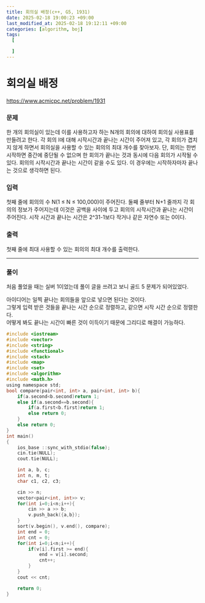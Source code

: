 ```yaml
---
title: 회의실 배정(c++, G5, 1931)
date: 2025-02-18 19:00:23 +09:00
last_modified_at: 2025-02-18 19:12:11 +09:00
categories: [algorithm, boj]
tags:
  [

  ]
---
```

# **회의실 배정**

https://www.acmicpc.net/problem/1931

### 문제
한 개의 회의실이 있는데 이를 사용하고자 하는 N개의 회의에 대하여 회의실 사용표를 만들려고 한다.
각 회의 I에 대해 시작시간과 끝나는 시간이 주어져 있고, 각 회의가 겹치지 않게 하면서 회의실을 사용할 수 있는 회의의 최대 개수를 찾아보자. 단, 회의는 한번 시작하면 중간에 중단될 수 없으며 한 회의가 끝나는 것과 동시에 다음 회의가 시작될 수 있다. 회의의 시작시간과 끝나는 시간이 같을 수도 있다. 이 경우에는 시작하자마자 끝나는 것으로 생각하면 된다.

### 입력
첫째 줄에 회의의 수 N(1 ≤ N ≤ 100,000)이 주어진다. 둘째 줄부터 N+1 줄까지 각 회의의 정보가 주어지는데 이것은 공백을 사이에 두고 회의의 시작시간과 끝나는 시간이 주어진다. 시작 시간과 끝나는 시간은 2^31-1보다 작거나 같은 자연수 또는 0이다.

### 출력
첫째 줄에 최대 사용할 수 있는 회의의 최대 개수를 출력한다.

---
### 풀이
처음 풀었을 때는 실버 1이었는데 풀이 글을 쓰려고 보니 골드 5 문제가 되어있었다.<br>

아이디어는 일찍 끝나는 회의들을 앞으로 넣으면 된다는 것이다.<br>
그렇게 입력 받은 것들을 끝나는 시간 순으로 정렬하고, 같으면 시작 시간 순으로 정렬한다.<br>
어떻게 봐도 끝나는 시간이 빠른 것이 이득이기 때문에 그리디로 해결이 가능하다.<br>

```c
#include <iostream>
#include <vector>
#include <string>
#include <functional>
#include <stack>
#include <map>
#include <set>
#include <algorithm>
#include <math.h>
using namespace std;
bool compare(pair<int, int> a, pair<int, int> b){
    if(a.second<b.second)return 1;
    else if(a.second==b.second){
        if(a.first<b.first)return 1;
        else return 0;
    }
    else return 0;
}
int main()
{
    ios_base ::sync_with_stdio(false);
    cin.tie(NULL);
    cout.tie(NULL);

    int a, b, c;
    int n, m, t;
    char c1, c2, c3;

    cin >> n;
    vector<pair<int, int>> v;
    for(int i=0;i<n;i++){
        cin >> a >> b;
        v.push_back({a,b});
    }
    sort(v.begin(), v.end(), compare);
    int end = 0;
    int cnt = 0;
    for(int i=0;i<n;i++){
        if(v[i].first >= end){
            end = v[i].second;
            cnt++;
        }
    }
    cout << cnt;

    return 0;
}
```
